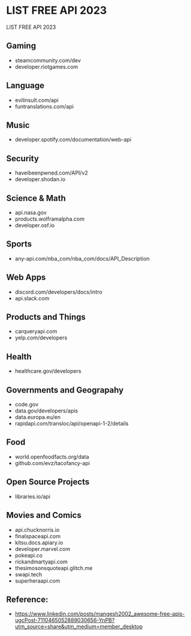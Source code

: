 # LIST FREE API 2023
LIST FREE API 2023


## Gaming

- steamcommunity.com/dev
- developer.riotgames.com


## Language
- evilinsult.com/api
- funtranslations.com/api

## Music
- developer.spotify.com/documentation/web-api


## Security
- haveibeenpwned.com/API/v2
- developer.shodan.io

## Science & Math
- api.nasa.gov
- products.wolframalpha.com
- developer.osf.io

## Sports
- any-api.com/nba_com/nba_com/docs/API_Description


## Web Apps
- discord.com/developers/docs/intro
- api.slack.com


## Products and Things
- carqueryapi.com
- yelp.com/developers

## Health
- healthcare.gov/developers


## Governments and Geograpahy
- code.gov
- data.gov/developers/apis
- data.europa.eu/en
- rapidapi.com/transloc/api/openapi-1-2/details


## Food
- world.openfoodfacts.org/data
- github.com/evz/tacofancy-api


## Open Source Projects
- libraries.io/api


## Movies and Comics
- api.chucknorris.io
- finalspaceapi.com
- kitsu.docs.apiary.io
- developer.marvel.com
- pokeapi.co
- rickandmartyapi.com
- thesimosonsquoteapi.glitch.me
- swapi.tech
- superheraapi.com




## Reference:
- https://www.linkedin.com/posts/mangesh2002_awesome-free-apis-ugcPost-7110465052889030656-YnPB?utm_source=share&utm_medium=member_desktop

